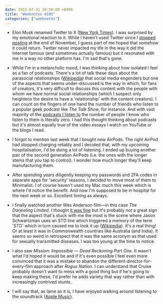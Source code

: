 ```yaml
---
date: 2023-07-31 20:50:00 +0900
title: "Weeknotes #185"
categories: ["weeknotes"]
---
```


- Elon Musk renamed Twitter to X ([New York Times](https://www.nytimes.com/2023/07/23/business/elon-musk-twitter-logo.html)). I was surprised by my emotional reaction to it. While I haven't used Twitter since I [stopped posting](https://updates.inqk.net/post/1668914460.html) at the end of November, I guess part of me hoped that somehow it could return. Twitter never impacted my life in the way it did the Internet famous (and sometimes actually famous) but it resonated with me in a way no other platform has. I'm sad that's gone.

- While I'm in a melancholic mood, I was thinking about how isolated I feel as a fan of podcasts. There's a lot of talk these days about the parasocial relationships ([Wikipedia](https://en.wikipedia.org/wiki/Parasocial_interaction)) that social media engenders but one of the aspects that seems under-discussed is the way in which, for fans of creators, it's very difficult to discuss this content with the people with whom we have normal social relationships (which I suspect only heightens the desire to have a 'relationship' with the content creators). I can count on the fingers of one hand the number of friends who listen to a popular geek podcast like _The Talk Show_, for instance. And with vast majority of the [podcasts I listen to](https://articles.inqk.net/2023/05/29/podcasts-spring-2023.html) the number of people I know who listen to them is literally zero. I had this thought thinking about podcasts but it's almost equally true of the video essays I watch on YouTube or the blogs I read.

- I forgot to mention last week that I bought new AirPods. The right AirPod had stopped charging reliably and I decided that, with my upcoming hospitalisation, I'd be doing a lot of listening. I ended up buying another pair of the second generation AirPods (i.e. the ones with the longer stems that you tap to control). I wonder how much longer they'll keep manufacturing them.

- After spending years diligently keeping my passwords and 2FA codes in separate apps for 'security' reasons, I decided to move most of them to Minimalist. I of course haven't used my Mac much this week which is where I'd notice the benefit. And now I'm supposed to be in hospital for the next week or so. Excellent timing as always.

- I finally watched another Wes Anderson film—in this case _The Darjeeling Limited_. I thought [it was fine](https://letterboxd.com/pyrmont/film/the-darjeeling-limited/) but it's probably not a great sign that the aspect that's stuck with me the most is the scene where Jason Schwartzman uses an STD line which triggered a memory of the term 'STD' which in turn caused me to look it up ([Wikipedia](https://en.wikipedia.org/wiki/Subscriber_trunk_dialling)). It's a real thing! Or at least it was in Commonwealth countries like Australia (and India). It seems so weird in retrospect that it was the same acronym as that used for sexually transmitted diseases. I was too young at the time to notice.

- I also saw _Mission: Impossible — Dead Reckoning Part One_. It wasn't what I'd hoped it would be and if it's even possible I feel even more convinced that it was a mistake to abandon the different-director-for-every-film approach after _Rogue Nation_. I can understand that Cruise probably doesn't want to mess with a good thing but if he's going to keep making these, I'd prefer he adds variety that way rather than with increasingly contrived stunts.

- I will say that, as lame as it is, I have enjoyed walking around listening to the soundtrack ([Apple Music](https://music.apple.com/us/album/mission-impossible-dead-reckoning-pt-one-music-from/1694312430)).
